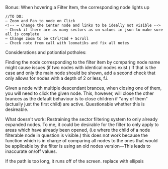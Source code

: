 Bonus:
When hovering a Filter Item, the corresponding node lights up

    //TO DO:
    — Zoom and Pan to node on Click
    <!-- — Change the Center node and links to be ideally not visible -->
    — Check if there are as many sectors as on values in json to make sure all is complete
    — Change zoom to be Ctrl/Cmd + Scroll
    — Check note from call with loonatiks and fix all notes

Considerations and potiontial potholes:

Finding the node corresponding to the filter item by comparing node name might cause issues (if two nodes with identical nodes exist.)
If that is the case and only the main node should be shown, add a second check that only allows for nodes with a
depth of 2 or less, f.i.

Given a node with multiple descendant brances, when closing one of them, you will need to click the given node. This, however, will close the other brances as the default behaviour is to close children if "any of them"(actually just the first child) are active. Questionable whether this is desireable.

What doesn't work:
Restraining the sector filtering system to only already expanded nodes.
To me, it could be desirable for the filter to only apply to areas which have already been opened, (i.e where the child of a node filterable node in question is visible.)
this does not work because the function which is in charge of comparing all nodes to the ones that would be applicable by the filter is using an old nodes version—This leads to inaccurate on/off values.

If the path is too long, it runs off of the screen. replace with ellipsis
